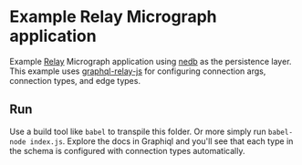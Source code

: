 # Example Relay Micrograph application

Example [Relay](https://facebook.github.io/relay/docs/graphql-relay-specification.html) Micrograph application using [nedb](https://github.com/louischatriot/nedb) as the persistence layer. This example uses [graphql-relay-js](https://github.com/graphql/graphql-relay-js) for configuring connection args, connection types, and edge types.

## Run
Use a build tool like `babel` to transpile this folder. Or more simply run `babel-node index.js`. Explore the docs in Graphiql and you'll see that each type in the schema is configured with connection types automatically.
